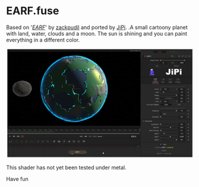 # EARF.fuse

Based on '_[EARF](https://www.shadertoy.com/embed/ls3SDj?gui=true&t=10&paused=true&muted=false)_' by [zackpudil](https://www.shadertoy.com/user/zackpudil) and ported by [JiPi](../Profiles/JiPi.md). .A small cartoony planet with land, water, clouds and a moon. The sun is shining and you can paint everything in a different color.

[![screenshot](EARF.png "EARF.fuse in DaVinci Resolve")](https://github.com/nmbr73/Shadertoys/blob/main/PlanetShader/EARF.fuse)

This shader has not yet been tested under metal.


Have fun